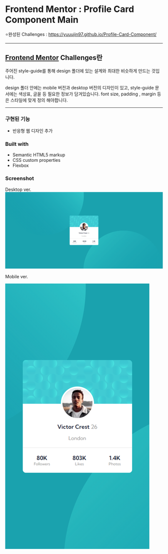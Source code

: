 # Frontend Mentor : Profile Card Component Main

⭐완성된 Challenges : https://yuuujin97.github.io/Profile-Card-Component/

---

## [Frontend Mentor](https://www.frontendmentor.io) Challenges란

주어진 style-guide를 통해 design 폴더에 있는 설계와 최대한 비슷하게 만드는 것입니다.

design 폴더 안에는 mobile 버전과 desktop 버전의 디자인이 있고,
style-guide 문서에는 색상표, 글꼴 등 필요한 정보가 담겨있습니다.
font size, padding , margin 등은 스타일에 맞게 정의 해야합니다.

---

### 구현된 기능

- 반응형 웹 디자인 추가

### Built with

- Semantic HTML5 markup
- CSS custom properties
- Flexbox

### Screenshot

Desktop ver.
![Design preview for the Profile card component coding challenge](./screenshot/desktop.png)

Mobile ver.

![Design preview for the Profile card component coding challenge](./screenshot/mobile.png)
